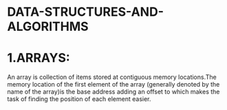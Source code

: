 # DATA-STRUCTURES-AND-ALGORITHMS


# 1.ARRAYS:
An array is collection of items stored at contiguous memory locations.The memory location of the first element of the array (generally denoted by the name of the array)is the base address adding an offset to which makes the task of finding the position of each element easier.

 
